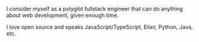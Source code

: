 I consider myself as a polyglot fullstack engineer that can do anything about
web development, given enough time.

I love open source and speaks JavaScript/TypeScript, Elixir, Python, Java, etc.
